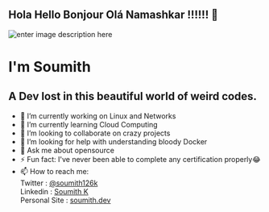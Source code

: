 ## Hola Hello Bonjour Olá Namashkar !!!!!! 👋
![enter image description here](https://soumith.dev/images/banner.jpg)
# I'm Soumith
## A Dev lost in this beautiful world of weird codes.

- 🔭 I’m currently working on Linux and Networks
- 🌱 I’m currently learning Cloud Computing
- 👯 I’m looking to collaborate on crazy projects
- 🤔 I’m looking for help with understanding bloody Docker
- 💬 Ask me about opensource
- ⚡ Fun fact: I've never been able to complete any certification properly😂
- 📫 How to reach me: <br> Twitter : [@soumith126k](https://twitter.com/soumith126k) <br>
                       Linkedin : [Soumith K](https://www.linkedin.com/in/soumith-k-37b706154/) <br>
                       Personal Site : [soumith.dev](https://soumith.dev/)
